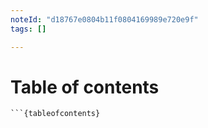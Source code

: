 ```yaml
---
noteId: "d18767e0804b11f0804169989e720e9f"
tags: []

---
```


# Table of contents

```{dropdown} Sections in this page
```{tableofcontents}

